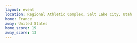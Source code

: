 ```yaml
---
layout: event
location: Regional Athletic Complex, Salt Lake City, Utah
home: France
away: United States
home_score: 19
away_score: 13
---
```

